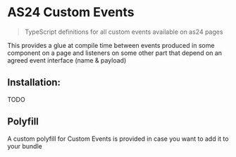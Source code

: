 # AS24 Custom Events

> TypeScript definitions for all custom events available on as24 pages

This provides a glue at compile time between events produced in some component on a page and listeners on some other part that depend on an agreed event interface (name & payload)

## Installation:

TODO

## Polyfill

A custom polyfill for Custom Events is provided in case you want to add it to your bundle
